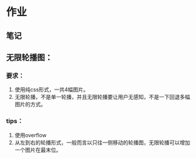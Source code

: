 # 作业



## 笔记

## 无限轮播图：

### 要求：

1. 使用纯css形式，一共4幅图片。
2. 无限轮播，不是单一轮播，并且无限轮播要让用户无感知，不是一下回退多幅图片的方式。



### tips：

1. 使用overflow
2. 从左到右的轮播形式，一般而言以只往一侧移动的轮播图，无限轮播可以增加一个图片在最末位。